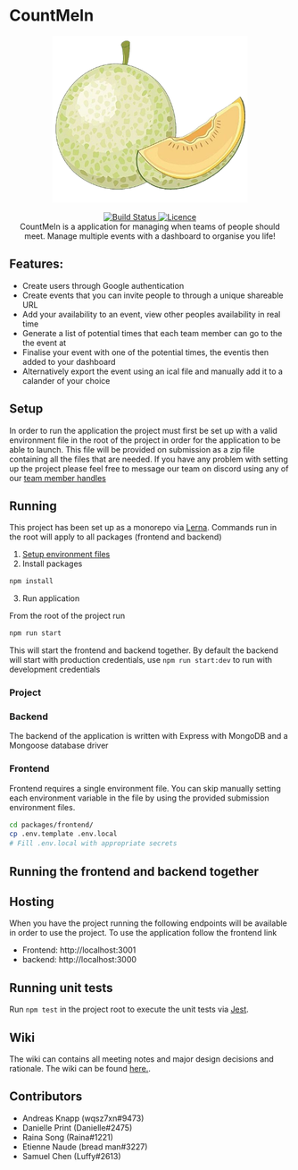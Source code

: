 # CountMeIn

<p align="center">
  <img src="./media/logo/melon.png" width="350" />
</p>

<p align="center">
  <a href="https://github.com/UOA-CS732-SE750-Students-2022/project-group-jade-jaguars/actions/workflows/pr-check.yml/badge.svg">
    <img alt="Build Status" src="https://github.com/UOA-CS732-SE750-Students-2022/project-group-jade-jaguars/actions/workflows/pr-check.yml/badge.svg">
  </a>
  <a href="https://img.shields.io/badge/License-GPLv3-blue.svg">
    <img alt="Licence" src="https://img.shields.io/badge/License-GPLv3-blue.svg">
  </a> </br>
CountMeIn is a application for managing when teams of people should meet. Manage multiple events with a dashboard to organise you life!
</p>

## Features:

- Create users through Google authentication
- Create events that you can invite people to through a unique shareable URL
- Add your availability to an event, view other peoples availability in real time
- Generate a list of potential times that each team member can go to the the event at
- Finalise your event with one of the potential times, the eventis then added to your dashboard
- Alternatively export the event using an ical file and manually add it to a calander of your choice

## Setup

In order to run the application the project must first be set up with a valid environment file in the root of the project in order for the application to be able to launch. This file will be provided on submission as a zip file containing all the files that are needed. If you have any problem with setting up the project please feel free to message our team on discord using any of our [team member handles](##Contributors)

## Running

This project has been set up as a monorepo via [Lerna](https://github.com/lerna/lerna). Commands run in the root will apply to all packages (frontend and backend)

1. [Setup environment files](##Setup)
1. Install packages

```bash
npm install
```

3. Run application

From the root of the project run

```bash
npm run start
```

This will start the frontend and backend together. By default the backend will start with production credentials, use `npm run start:dev` to run with development credentials

### Project

### Backend

The backend of the application is written with Express with MongoDB and a Mongoose database driver

### Frontend

Frontend requires a single environment file. You can skip manually setting each environment variable in the file by using the provided submission environment files.

```bash
cd packages/frontend/
cp .env.template .env.local
# Fill .env.local with appropriate secrets
```

## Running the frontend and backend together

## Hosting

When you have the project running the following endpoints will be available in order to use the project. To use the application follow the frontend link

- Frontend: http://localhost:3001
- backend: http://localhost:3000

## Running unit tests

Run `npm test` in the project root to execute the unit tests via [Jest](https://jestjs.io).

## Wiki

The wiki can contains all meeting notes and major design decisions and rationale. The wiki can be found [here.](https://github.com/UOA-CS732-SE750-Students-2022/project-group-jade-jaguars/wiki).

## Contributors

- Andreas Knapp (wqsz7xn#9473)
- Danielle Print (Danielle#2475)
- Raina Song (Raina#1221)
- Etienne Naude (bread man#3227)
- Samuel Chen (Luffy#2613)
